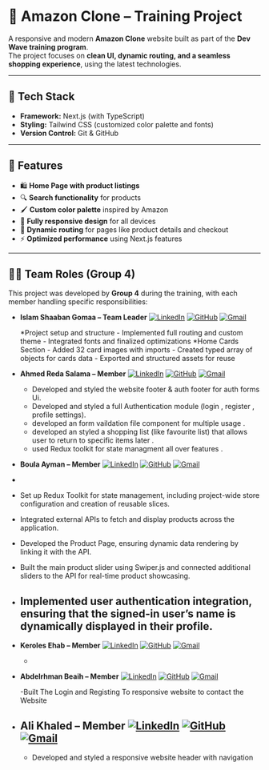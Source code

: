 # 🛒 Amazon Clone – Training Project

A responsive and modern **Amazon Clone** website built as part of the **Dev Wave training program**.  
The project focuses on **clean UI, dynamic routing, and a seamless shopping experience**, using the latest technologies.

---

## 🚀 **Tech Stack**

- **Framework:** Next.js (with TypeScript)
- **Styling:** Tailwind CSS (customized color palette and fonts)
- **Version Control:** Git & GitHub

---

## 🎨 **Features**

- 🛍️ **Home Page with product listings**
- 🔍 **Search functionality** for products
- 🖌️ **Custom color palette** inspired by Amazon
- 📱 **Fully responsive design** for all devices
- 🔄 **Dynamic routing** for pages like product details and checkout
- ⚡ **Optimized performance** using Next.js features

---

## 👨‍💻 **Team Roles (Group 4)**

This project was developed by **Group 4** during the training, with each member handling specific responsibilities:

- **Islam Shaaban Gomaa – Team Leader** [![LinkedIn](https://img.shields.io/badge/LinkedIn-blue?logo=linkedin&logoColor=white)](https://www.linkedin.com/in/eslamshaban060/) [![GitHub](https://img.shields.io/badge/GitHub-black?logo=github&logoColor=white)](https://github.com/eslamshaban060) [![Gmail](https://img.shields.io/badge/Email-red?logo=gmail&logoColor=white)](mailto:eslamshaban060@gmail.com)

  *Project setup and structure - Implemented full routing and custom theme - Integrated fonts and finalized optimizations
  *Home Cards Section - Added 32 card images with imports - Created typed array of objects for cards data - Exported and structured assets for reuse

- **Ahmed Reda Salama – Member** [![LinkedIn](https://img.shields.io/badge/LinkedIn-blue?logo=linkedin&logoColor=white)](https://www.linkedin.com/in/ahmed-reda-salama-962864292/) [![GitHub](https://img.shields.io/badge/GitHub-black?logo=github&logoColor=white)](https://github.com/Ahmed-RS-22) [![Gmail](https://img.shields.io/badge/Email-red?logo=gmail&logoColor=white)](mailto:ahmed.rs.1532@gmail.com)

  - Developed and styled the website  footer & auth footer for auth forms Ui.
  - Developed and styled a full Authentication module  (login , register , profile settings).
  - developed an form vaildation file component for multiple usage .
  - developed an styled a shopping list (like favourite list) that allows user to return to specific items later .
  - used Redux toolkit for state managment all over features .

- **Boula Ayman – Member** [![LinkedIn](https://img.shields.io/badge/LinkedIn-blue?logo=linkedin&logoColor=white)](https://www.linkedin.com/in/boula-ayman-3a86581b0?utm_source=share&utm_campaign=share_via&utm_content=profile&utm_medium=android_app) [![GitHub](https://img.shields.io/badge/GitHub-black?logo=github&logoColor=white)](https://github.com/Boula-Ayman) [![Gmail](https://img.shields.io/badge/Email-red?logo=gmail&logoColor=white)](mailto:boulaaymanzaher@gmail.com)
- 
- Set up Redux Toolkit for state management, including project-wide store configuration and creation of reusable slices.

- Integrated external APIs to fetch and display products across the application.

- Developed the Product Page, ensuring dynamic data rendering by linking it with the API.

- Built the main product slider using Swiper.js and connected additional sliders to the API for real-time product showcasing.

- Implemented user authentication integration, ensuring that the signed-in user’s name is dynamically displayed in their profile.
  -

- **Keroles Ehab – Member** [![LinkedIn](https://img.shields.io/badge/LinkedIn-blue?logo=linkedin&logoColor=white)](https://www.linkedin.com/in/keroles-ehab-62b83a186/) [![GitHub](https://img.shields.io/badge/GitHub-black?logo=github&logoColor=white)](https://github.com/KerolesEhab97) [![Gmail](https://img.shields.io/badge/Email-red?logo=gmail&logoColor=white)](mailto:kerolesehab85@gmail.com)

  -

- **Abdelrhman Beaih – Member** [![LinkedIn](https://img.shields.io/badge/LinkedIn-blue?logo=linkedin&logoColor=white)](https://www.linkedin.com/in/abdelrhman-beaih) [![GitHub](https://img.shields.io/badge/GitHub-black?logo=github&logoColor=white)](https://github.com/Abdobeaih) [![Gmail](https://img.shields.io/badge/Email-red?logo=gmail&logoColor=white)](mailto:abdobeaih43@gmail.com)

  -Built The Login and Registing  To responsive website to contact the  Website

- ## **Ali Khaled – Member** [![LinkedIn](https://img.shields.io/badge/LinkedIn-blue?logo=linkedin&logoColor=white)](https://www.linkedin.com/in/iamaly) [![GitHub](https://img.shields.io/badge/GitHub-black?logo=github&logoColor=white)](https://github.com/iamali-stack) [![Gmail](https://img.shields.io/badge/Email-red?logo=gmail&logoColor=white)](mailto:icyalikhaled2013@gmail.com)
  - Developed and styled a responsive website header with navigation
